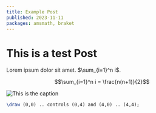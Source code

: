 ```yaml
---
title: Example Post
published: 2023-11-11
packages: amsmath, braket
---
```


# This is a test Post

Lorem ipsum dolor sit amet. $\sum_{i=1}^n i$.

$$\sum_{i=1}^n i = \frac{n(n+1)}{2}$$

![This is the caption](/url/of/image.png)

~~~tikz {.arrows.meta}
\draw (0,0) .. controls (0,4) and (4,0) .. (4,4);
~~~
